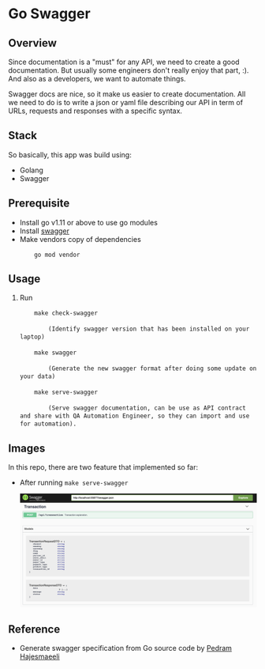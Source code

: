 # Go Swagger

## Overview

Since documentation is a "must" for any API, we need to create a good documentation. But usually some engineers don't really enjoy that part, :). 
And also as a developers, we want to automate things. 

Swagger docs are nice, so it make us easier to create documentation. All we need to do is to write a json or yaml file describing our API in term of URLs, requests and responses with a specific syntax.

## Stack
So basically, this app was build using:

* Golang
* Swagger

## Prerequisite
* Install go v1.11 or above to use go modules
* Install [swagger](https://github.com/go-swagger/go-swagger/blob/master/docs/install.md)
* Make vendors copy of dependencies
    ```shell
        go mod vendor
    ```
    
## Usage
1. Run
    ```shell
        make check-swagger
            
            (Identify swagger version that has been installed on your laptop)

        make swagger 
            
            (Generate the new swagger format after doing some update on your data)

        make serve-swagger
            
            (Serve swagger documentation, can be use as API contract and share with QA Automation Engineer, so they can import and use for automation).
    ```

## Images
In this repo, there are two feature that implemented so far:
* After running `make serve-swagger`
    
    ![Image](./docs/image/result.png)


## Reference
* Generate swagger specification from Go source code by [Pedram Hajesmaeeli](https://medium.com/@pedram.esmaeeli/generate-swagger-specification-from-go-source-code-648615f7b9d9)
